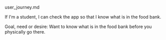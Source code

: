 user_journey.md

If I'm a student, I can check the app so that I know what is in the food bank.

Goal, need or desire: Want to know what is in the food bank before you physically go there.

